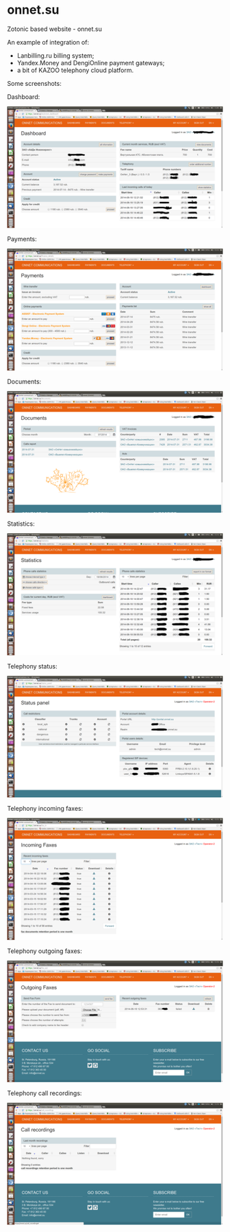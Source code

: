 onnet.su
========

Zotonic based website - onnet.su

An example of integration of:

- Lanbilling.ru billing system;
- Yandex.Money and DengiOnline payment gateways;
- a bit of KAZOO telephony cloud platform.


Some screenshots:

Dashboard:

![Alt text](/lib/images/dashboard.png "Dashboard")

Payments:

![Alt text](/lib/images/paymenys.png "Payments")

Documents:

![Alt text](/lib/images/documents.png "Documents")

Statistics:

![Alt text](/lib/images/statistics.png "Statistics")

Telephony status:

![Alt text](/lib/images/telephony_status.png "Telephony status")

Telephony incoming faxes:

![Alt text](/lib/images/telephony_incoming_faxes.png "Telephony incoming faxes")

Telephony outgoing faxes:

![Alt text](/lib/images/telephony_outgoing_faxes.png "Telephony outgoing faxes")

Telephony call recordings:

![Alt text](/lib/images/telephony_call_recordings.png "Telephony call recordings")

